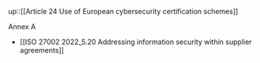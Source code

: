 up::[[Article 24 Use of European cybersecurity certification schemes]]

Annex A
- [[ISO 27002 2022_5.20 Addressing information security within supplier agreements]]
